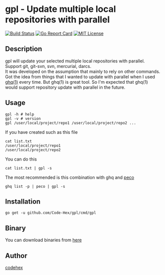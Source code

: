 gpl - Update multiple local repositories with parallel
=======

[![Build Status](https://travis-ci.org/Code-Hex/gpl.svg?branch=master)](https://travis-ci.org/Code-Hex/gpl)
[![Go Report Card](https://goreportcard.com/badge/github.com/Code-Hex/gpl)](https://goreportcard.com/report/github.com/Code-Hex/gpl)
[![MIT License](http://img.shields.io/badge/license-MIT-blue.svg?style=flat)](LICENSE)

## Description
gpl will update your selected multiple local repositories with parallel. Support git, git-svn, svn, mercurial, darcs.  
It was developed on the assumption that mainly to rely on other commands. Got the idea from things that I wanted to update with parallel when I used [ghq(1)](https://github.com/motemen/ghq) every time. But ghq(1) is great tool. So I'm expected that ghq(1) would support repository update with parallel in the future.

## Usage
    gpl -h # help
    gpl -v # version
    gpl /user/local/project/repo1 /user/local/project/repo2 ...

If you have created such as this file

    cat list.txt
    /user/local/project/repo1
    /user/local/project/repo2

You can do this

    cat list.txt | gpl -s

The most recommended is this combination with ghq and [peco](https://github.com/peco/peco)

    ghq list -p | peco | gpl -s

## Installation
    go get -u github.com/Code-Hex/gpl/cmd/gpl

## Binary
You can download binaries from [here](https://github.com/Code-Hex/gpl/releases/)

## Author
[codehex](https://twitter.com/CodeHex)

